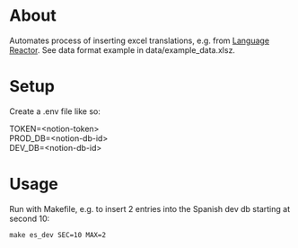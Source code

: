 # About
Automates process of inserting excel translations, e.g. from [Language Reactor](https://www.languagereactor.com/). See data format example in data/example_data.xlsz.

# Setup
Create a .env file like so:

TOKEN=\<notion-token\>  
PROD_DB=\<notion-db-id\>  
DEV_DB=\<notion-db-id\>  

# Usage
Run with Makefile, e.g. to insert 2 entries into the Spanish dev db starting at second 10:

`make es_dev SEC=10 MAX=2`
